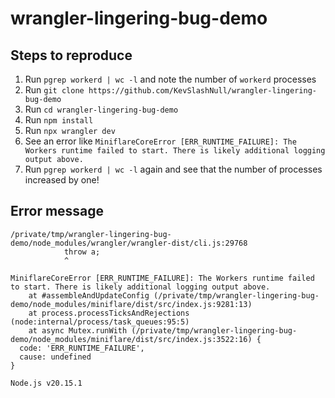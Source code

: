 # wrangler-lingering-bug-demo

## Steps to reproduce

1. Run `pgrep workerd | wc -l` and note the number of `workerd` processes
2. Run `git clone https://github.com/KevSlashNull/wrangler-lingering-bug-demo`
3. Run `cd wrangler-lingering-bug-demo`
4. Run `npm install`
5. Run `npx wrangler dev`
6. See an error like `MiniflareCoreError [ERR_RUNTIME_FAILURE]: The Workers runtime failed to start. There is likely additional logging output above.`
7. Run `pgrep workerd | wc -l` again and see that the number of processes increased by one!

## Error message

```
/private/tmp/wrangler-lingering-bug-demo/node_modules/wrangler/wrangler-dist/cli.js:29768
            throw a;
            ^

MiniflareCoreError [ERR_RUNTIME_FAILURE]: The Workers runtime failed to start. There is likely additional logging output above.
    at #assembleAndUpdateConfig (/private/tmp/wrangler-lingering-bug-demo/node_modules/miniflare/dist/src/index.js:9281:13)
    at process.processTicksAndRejections (node:internal/process/task_queues:95:5)
    at async Mutex.runWith (/private/tmp/wrangler-lingering-bug-demo/node_modules/miniflare/dist/src/index.js:3522:16) {
  code: 'ERR_RUNTIME_FAILURE',
  cause: undefined
}

Node.js v20.15.1
```
